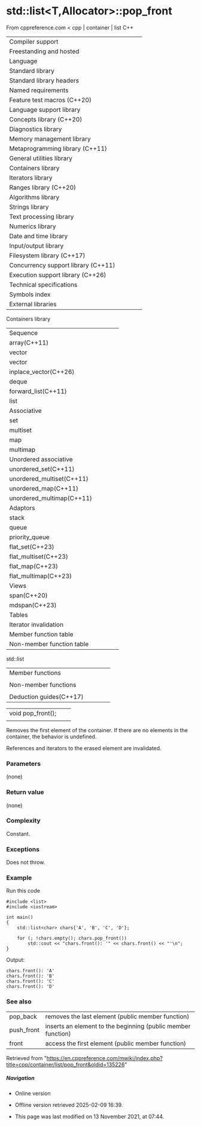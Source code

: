 # std::list<T,Allocator>::pop_front

From cppreference.com
< cpp‎ | container‎ | list
C++

|  |  |  |  |  |
| --- | --- | --- | --- | --- |
| Compiler support | | | | |
| Freestanding and hosted | | | | |
| Language | | | | |
| Standard library | | | | |
| Standard library headers | | | | |
| Named requirements | | | | |
| Feature test macros (C++20) | | | | |
| Language support library | | | | |
| Concepts library (C++20) | | | | |
| Diagnostics library | | | | |
| Memory management library | | | | |
| Metaprogramming library (C++11) | | | | |
| General utilities library | | | | |
| Containers library | | | | |
| Iterators library | | | | |
| Ranges library (C++20) | | | | |
| Algorithms library | | | | |
| Strings library | | | | |
| Text processing library | | | | |
| Numerics library | | | | |
| Date and time library | | | | |
| Input/output library | | | | |
| Filesystem library (C++17) | | | | |
| Concurrency support library (C++11) | | | | |
| Execution support library (C++26) | | | | |
| Technical specifications | | | | |
| Symbols index | | | | |
| External libraries | | | | |

Containers library

|  |  |  |  |  |
| --- | --- | --- | --- | --- |
| Sequence | | | | |
| array(C++11) | | | | |
| vector | | | | |
| vector<bool> | | | | |
| inplace_vector(C++26) | | | | |
| deque | | | | |
| forward_list(C++11) | | | | |
| list | | | | |
| Associative | | | | |
| set | | | | |
| multiset | | | | |
| map | | | | |
| multimap | | | | |
| Unordered associative | | | | |
| unordered_set(C++11) | | | | |
| unordered_multiset(C++11) | | | | |
| unordered_map(C++11) | | | | |
| unordered_multimap(C++11) | | | | |
| Adaptors | | | | |
| stack | | | | |
| queue | | | | |
| priority_queue | | | | |
| flat_set(C++23) | | | | |
| flat_multiset(C++23) | | | | |
| flat_map(C++23) | | | | |
| flat_multimap(C++23) | | | | |
| Views | | | | |
| span(C++20) | | | | |
| mdspan(C++23) | | | | |
| Tables | | | | |
| Iterator invalidation | | | | |
| Member function table | | | | |
| Non-member function table | | | | |

std::list

|  |  |  |  |  |
| --- | --- | --- | --- | --- |
| Member functions | | | | |
| |  |  |  |  |  | | --- | --- | --- | --- | --- | | list::list | | | | | | list::~list | | | | | | list::operator= | | | | | | list::assign | | | | | | list::assign_range(C++23) | | | | | | list::get_allocator | | | | | | Element access | | | | | | list::front | | | | | | list::back | | | | | | Iterators | | | | | | list::beginlist::cbegin(C++11) | | | | | | list::endlist::cend(C++11) | | | | | | list::rbeginlist::crbegin(C++11) | | | | | | list::rendlist::crend(C++11) | | | | | | Capacity | | | | | | list::size | | | | | | list::empty | | | | | | list::max_size | | | | | | |  |  |  |  |  | | --- | --- | --- | --- | --- | | Modifiers | | | | | | list::clear | | | | | | list::insert | | | | | | list::insert_range(C++23) | | | | | | list::emplace(C++11) | | | | | | list::erase | | | | | | list::push_front | | | | | | list::emplace_front(C++11) | | | | | | list::prepend_range(C++23) | | | | | | ****list::pop_front**** | | | | | | list::push_back | | | | | | list::emplace_back(C++11) | | | | | | list::append_range(C++23) | | | | | | list::pop_back | | | | | | list::resize | | | | | | list::swap | | | | | | Operations | | | | | | list::merge | | | | | | list::splice | | | | | | list::removelist::remove_if | | | | | | list::reverse | | | | | | list::unique | | | | | | list::sort | | | | | |
| Non-member functions | | | | |
| |  |  |  |  |  | | --- | --- | --- | --- | --- | | operator==operator<=>(C++20) | | | | | | swap(std::list) | | | | | | erase(std::list)erase_if(std::list)(C++20)(C++20) | | | | | | |  |  |  |  |  | | --- | --- | --- | --- | --- | | operator!=operator<operator>operator<=operator>=(until C++20)(until C++20)(until C++20)(until C++20)(until C++20) | | | | | |
| Deduction guides(C++17) | | | | |

|  |  |  |
| --- | --- | --- |
| void pop_front(); |  |  |
|  |  |  |

Removes the first element of the container. If there are no elements in the container, the behavior is undefined.

References and iterators to the erased element are invalidated.

### Parameters

(none)

### Return value

(none)

### Complexity

Constant.

### Exceptions

Does not throw.

### Example

Run this code

```
#include <list>
#include <iostream>
 
int main()
{
    std::list<char> chars{'A', 'B', 'C', 'D'};
 
    for (; !chars.empty(); chars.pop_front())
        std::cout << "chars.front(): '" << chars.front() << "'\n";
}

```

Output:

```
chars.front(): 'A'
chars.front(): 'B'
chars.front(): 'C'
chars.front(): 'D'

```

### See also

|  |  |
| --- | --- |
| pop_back | removes the last element   (public member function) |
| push_front | inserts an element to the beginning   (public member function) |
| front | access the first element   (public member function) |

Retrieved from "<https://en.cppreference.com/mwiki/index.php?title=cpp/container/list/pop_front&oldid=135226>"

##### Navigation

- Online version
- Offline version retrieved 2025-02-09 16:39.

- This page was last modified on 13 November 2021, at 07:44.